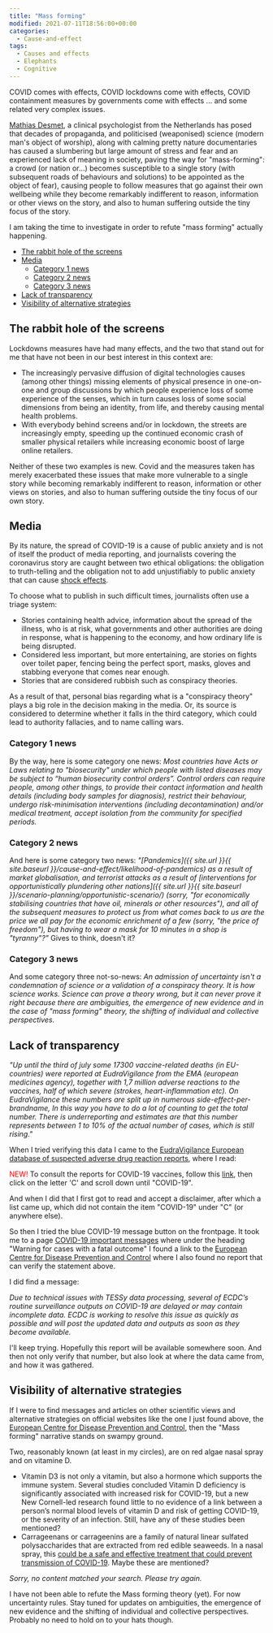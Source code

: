 ```yaml
---
title: "Mass forming"
modified: 2021-07-11T18:56:00+00:00
categories:
  - Cause-and-effect
tags:
  - Causes and effects
  - Elephants
  - Cognitive
---
```


COVID comes with effects, COVID lockdowns come with effects, COVID containment measures by governments come with effects ... and some related very complex issues.

[Mathias Desmet](https://dissident.one/2021/01/21/mattias-desmet-professor-klinische-psychologie-coronamaatregelen-onthullen-totalitaire-trekken/), a clinical psychologist from the Netherlands has posed that decades of propaganda, and politicised (weaponised) science (modern man's object of worship), along with calming pretty nature documentaries has caused a slumbering but large amount of stress and fear and an experienced lack of meaning in society, paving the way for "mass-forming": a crowd (or nation or...) becomes susceptible to a single story (with subsequent roads of behaviours and solutions) to be appointed as the object of fear), causing people to follow measures that go against their own wellbeing while they become remarkably indifferent to reason, information or other views on the story, and also to human suffering outside the tiny focus of the story.

I am taking the time to investigate in order to refute "mass forming" actually happening.

- [The rabbit hole of the screens](#the-rabbit-hole-of-the-screens)
- [Media](#media)
  - [Category 1 news](#category-1-news)
  - [Category 2 news](#category-2-news)
  - [Category 3 news](#category-3-news)
- [Lack of transparency](#lack-of-transparency)
- [Visibility of alternative strategies](#visibility-of-alternative-strategies)

## The rabbit hole of the screens

Lockdowns measures have had many effects, and the two that stand out for me that have not been in our best interest in this context are:

* The increasingly pervasive diffusion of digital technologies causes (among other things) missing elements of physical presence in one-on-one and group discussions by which people experience loss of some experience of the senses, which in turn causes loss of some social dimensions from being an identity, from life, and thereby causing mental health problems. 
* With everybody behind screens and/or in lockdown, the streets are increasingly empty, speeding up the continued economic crash of smaller physical retailers while increasing economic boost of large online retailers.

Neither of these two examples is new. Covid and the measures taken has merely exacerbated these issues that make more vulnerable to a single story while becoming remarkably indifferent to reason, information or other views on stories, and also to human suffering outside the tiny focus of our own story.

## Media

By its nature, the spread of COVID-19 is a cause of public anxiety and is not of itself the product of media reporting, and journalists covering the coronavirus story are caught between two ethical obligations: the obligation to truth-telling and the obligation not to add unjustifiably to public anxiety that can cause [shock effects](https://naomiklein.org/the-shock-doctrine/).

To choose what to publish in such difficult times, journalists often use a triage system:

* Stories containing health advice, information about the spread of the illness, who is at risk, what governments and other authorities are doing in response, what is happening to the economy, and how ordinary life is being disrupted.
* Considered less important, but more entertaining, are stories on fights over toilet paper, fencing being the perfect sport, masks, gloves and stabbing everyone that comes near enough.
* Stories that are considered rubbish such as conspiracy theories.

As a result of that, personal bias regarding what is a "conspiracy theory" plays a big role in the decision making in the media. Or, its source is considered to determine whether it falls in the third category, which could lead to authority fallacies, and to name calling wars.

### Category 1 news

By the way, here is some category one news: _Most countries have Acts or Laws relating to "biosecurity" under which people with listed diseases may be subject to “human biosecurity control orders”. Control orders can require people, among other things, to provide their contact information and health details (including body samples for diagnosis), restrict their behaviour, undergo risk-minimisation interventions (including decontamination) and/or medical treatment, accept isolation from the community for specified periods._

### Category 2 news

And here is some category two news: _"[Pandemics]({{ site.url }}{{ site.baseurl }}/cause-and-effect/likelihood-of-pandemics) as a result of market globalisation, and terrorist attacks as a result of [interventions for opportunistically plundering other nations]({{ site.url }}{{ site.baseurl }}/scenario-planning/opportunistic-scenario/) (sorry, "for economically stabilising countries that have oil, minerals or other resources"), and all of the subsequent measures to protect us from what comes back to us are the price we all pay for the economic enrichment of a few (sorry, "the price of freedom"), but having to wear a mask for 10 minutes in a shop is "tyranny"?"_ Gives to think, doesn't it?

### Category 3 news

And some category three not-so-news: _An admission of uncertainty isn't a condemnation of science or a validation of a conspiracy theory. It is how science works. Science can prove a theory wrong, but it can never prove it right because there are ambiguities, the emergence of new evidence and in the case of "mass forming" theory, the shifting of individual and collective perspectives._

## Lack of transparency

_"Up until the third of july some 17300 vaccine-related deaths (in EU-countries) were reported at EudraVigilance from the EMA (european medicines agency), together with 1,7 million adverse reactions to the vaccines, half of which severe (strokes, heart-inflammation etc). On EudraVigilance these numbers are split up in numerous side-effect-per-brandname, In this way you have to do a lot of counting to get the total number. There is underreporting and estimates are that this number represents between 1 to 10% of the actual number of cases, which is still rising."_

When I tried verifying this data I came to the [EudraVigilance European database of suspected adverse drug reaction reports](https://www.adrreports.eu/en), where I read: 

<span style="color:red">NEW!</span> To consult the reports for COVID-19 vaccines, follow this [link](https://www.adrreports.eu/en/disclaimer.html), then click on the letter 'C' and scroll down until "COVID-19".

And when I did that I first got to read and accept a disclaimer, after which a list came up, which did not contain the item "COVID-19" under "C" (or anywhere else).

So then I tried the blue COVID-19 message button on the frontpage. It took me to a page [COVID-19 important messages](https://www.adrreports.eu/en/covid19_message.html) where under the heading "Warning for cases with a fatal outcome" I found a link to the [European Centre for Disease Prevention and Control](https://www.ecdc.europa.eu) where I also found no report that can verify the statement above.

I did find a message:

*Due to technical issues with TESSy data processing, several of ECDC’s routine surveillance outputs on COVID-19 are delayed or may contain incomplete data. ECDC is working to resolve this issue as quickly as possible and will post the updated data and outputs as soon as they become available.*

I'll keep trying. Hopefully this report will be available somewhere soon. And then not only verify that number, but also look at where the data came from, and how it was gathered.

## Visibility of alternative strategies

If I were to find messages and articles on other scientific views and alternative strategies on official websites like the one I just found above, the [European Centre for Disease Prevention and Control](https://www.ecdc.europa.eu), then the "Mass forming" narrative stands on swampy ground.

Two, reasonably known (at least in my circles), are on red algae nasal spray and on vitamine D.

* Vitamin D3 is not only a vitamin, but also a hormone which supports the immune system. Several studies concluded Vitamin D deficiency is significantly associated with increased risk for COVID-19, but a new New Cornell-led research found little to no evidence of a link between a person’s normal blood levels of vitamin D and risk of getting COVID-19, or the severity of an infection. Still, have any of these studies been mentioned?
* Carrageenans or carrageenins are a family of natural linear sulfated polysaccharides that are extracted from red edible seaweeds. In a nasal spray, this [could be a safe and effective treatment that could prevent transmission of COVID-19](https://www.clinicaltrials.gov/ct2/show/NCT04521322). Maybe these are mentioned?

*Sorry, no content matched your search. Please try again.*

I have not been able to refute the Mass forming theory (yet). For now uncertainty rules. Stay tuned for updates on ambiguities, the emergence of new evidence and the shifting of individual and collective perspectives. Probably no need to hold on to your hats though.




